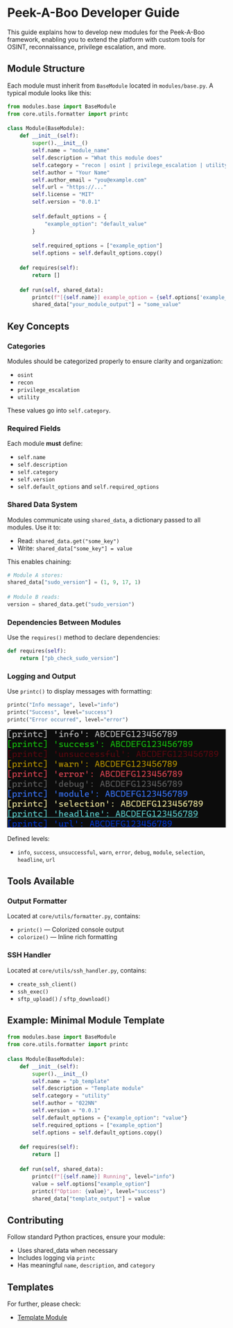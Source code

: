 
# Peek-A-Boo Developer Guide

This guide explains how to develop new modules for the Peek-A-Boo framework, enabling you to extend the platform with custom tools for OSINT, reconnaissance, privilege escalation, and more.

## Module Structure

Each module must inherit from `BaseModule` located in `modules/base.py`. A typical module looks like this:

```python
from modules.base import BaseModule
from core.utils.formatter import printc

class Module(BaseModule):
    def __init__(self):
        super().__init__()
        self.name = "module_name"
        self.description = "What this module does"
        self.category = "recon | osint | privilege_escalation | utility"
        self.author = "Your Name"
        self.author_email = "you@example.com"
        self.url = "https://..."
        self.license = "MIT"
        self.version = "0.0.1"

        self.default_options = {
            "example_option": "default_value"
        }

        self.required_options = ["example_option"]
        self.options = self.default_options.copy()

    def requires(self):
        return []

    def run(self, shared_data):
        printc(f"[{self.name}] example_option = {self.options['example_option']}", level="module")
        shared_data["your_module_output"] = "some_value"
```

## Key Concepts

### Categories

Modules should be categorized properly to ensure clarity and organization:
- `osint`
- `recon`
- `privilege_escalation`
- `utility`

These values go into `self.category`.

### Required Fields

Each module **must** define:
- `self.name`
- `self.description`
- `self.category`
- `self.version`
- `self.default_options` and `self.required_options`

### Shared Data System

Modules communicate using `shared_data`, a dictionary passed to all modules. Use it to:
- Read: `shared_data.get("some_key")`
- Write: `shared_data["some_key"] = value`

This enables chaining:
```python
# Module A stores:
shared_data["sudo_version"] = (1, 9, 17, 1)

# Module B reads:
version = shared_data.get("sudo_version")
```

### Dependencies Between Modules

Use the `requires()` method to declare dependencies:
```python
def requires(self):
    return ["pb_check_sudo_version"]
```

### Logging and Output

Use `printc()` to display messages with formatting:
```python
printc("Info message", level="info")
printc("Success", level="success")
printc("Error occurred", level="error")
```

![printc-display](img/printc_display.png)


Defined levels:
- `info`, `success`, `unsuccessful`, `warn`, `error`, `debug`, `module`, `selection`, `headline`, `url`

## Tools Available

### Output Formatter

Located at `core/utils/formatter.py`, contains:
- `printc()` — Colorized console output
- `colorize()` — Inline rich formatting

### SSH Handler

Located at `core/utils/ssh_handler.py`, contains:
- `create_ssh_client()`
- `ssh_exec()`
- `sftp_upload()` / `sftp_download()`

## Example: Minimal Module Template

```python
from modules.base import BaseModule
from core.utils.formatter import printc

class Module(BaseModule):
    def __init__(self):
        super().__init__()
        self.name = "pb_template"
        self.description = "Template module"
        self.category = "utility"
        self.author = "022NN"
        self.version = "0.0.1"
        self.default_options = {"example_option": "value"}
        self.required_options = ["example_option"]
        self.options = self.default_options.copy()
        
    def requires(self):
        return []

    def run(self, shared_data):
        printc(f"[{self.name}] Running", level="info")
        value = self.options["example_option"]
        printc(f"Option: {value}", level="success")
        shared_data["template_output"] = value
```

## Contributing

Follow standard Python practices, ensure your module:
- Uses shared_data when necessary
- Includes logging via `printc`
- Has meaningful `name`, `description`, and `category`

## Templates

For further, please check:

- [Template Module](templates/pb_module_template.py)

